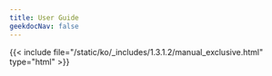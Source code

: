 ```yaml
---
title: User Guide
geekdocNav: false
---
```

{{< include file="/static/ko/_includes/1.3.1.2/manual_exclusive.html" type="html" >}}